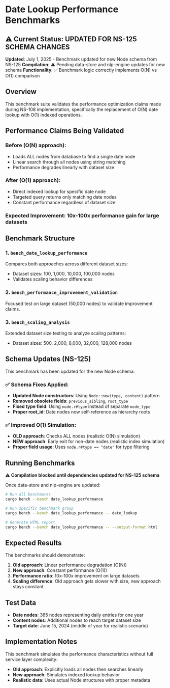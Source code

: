 # Date Lookup Performance Benchmarks

## ⚠️ Current Status: UPDATED FOR NS-125 SCHEMA CHANGES

**Updated**: July 1, 2025 - Benchmark updated for new Node schema from NS-125
**Compilation**: ⚠️ Pending data-store and nlp-engine updates for new schema
**Functionality**: ✅ Benchmark logic correctly implements O(N) vs O(1) comparison

## Overview

This benchmark suite validates the performance optimization claims made during NS-108 implementation, specifically the replacement of O(N) date lookup with O(1) indexed operations.

## Performance Claims Being Validated

### **Before (O(N) approach)**:
- Loads ALL nodes from database to find a single date node
- Linear search through all nodes using string matching
- Performance degrades linearly with dataset size

### **After (O(1) approach)**:
- Direct indexed lookup for specific date node
- Targeted query returns only matching date nodes
- Constant performance regardless of dataset size

### **Expected Improvement**: 10x-100x performance gain for large datasets

## Benchmark Structure

### 1. `bench_date_lookup_performance`
Compares both approaches across different dataset sizes:
- Dataset sizes: 100, 1,000, 10,000, 100,000 nodes
- Validates scaling behavior differences

### 2. `bench_performance_improvement_validation`
Focused test on large dataset (50,000 nodes) to validate improvement claims.

### 3. `bench_scaling_analysis`
Extended dataset size testing to analyze scaling patterns:
- Dataset sizes: 500, 2,000, 8,000, 32,000, 128,000 nodes

## Schema Updates (NS-125)

This benchmark has been updated for the new Node schema:

### ✅ **Schema Fixes Applied**:
- **Updated Node constructors**: Using `Node::new(type, content)` pattern
- **Removed obsolete fields**: `previous_sibling`, `root_type` 
- **Fixed type field**: Using `node.r#type` instead of separate `node_type`
- **Proper root_id**: Date nodes now self-reference as hierarchy roots

### ✅ **Improved O(1) Simulation**:
- **OLD approach**: Checks ALL nodes (realistic O(N) simulation)
- **NEW approach**: Early exit for non-date nodes (realistic index simulation)
- **Proper field usage**: Uses `node.r#type == "date"` for type filtering

## Running Benchmarks

⚠️ **Compilation blocked until dependencies updated for NS-125 schema**

Once data-store and nlp-engine are updated:

```bash
# Run all benchmarks
cargo bench --bench date_lookup_performance

# Run specific benchmark group
cargo bench --bench date_lookup_performance -- date_lookup

# Generate HTML report
cargo bench --bench date_lookup_performance -- --output-format html
```

## Expected Results

The benchmarks should demonstrate:

1. **Old approach**: Linear performance degradation (O(N))
2. **New approach**: Constant performance (O(1))
3. **Performance ratio**: 10x-100x improvement on large datasets
4. **Scaling difference**: Old approach gets slower with size, new approach stays constant

## Test Data

- **Date nodes**: 365 nodes representing daily entries for one year
- **Content nodes**: Additional nodes to reach target dataset size
- **Target date**: June 15, 2024 (middle of year for realistic scenario)

## Implementation Notes

This benchmark simulates the performance characteristics without full service layer complexity:
- **Old approach**: Explicitly loads all nodes then searches linearly
- **New approach**: Simulates indexed lookup behavior
- **Realistic data**: Uses actual Node structures with proper metadata